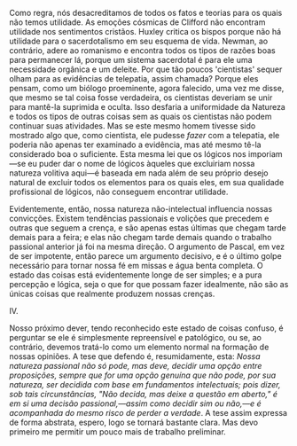 Como regra, nós desacreditamos de todos os fatos e teorias para os quais não temos utilidade. As emoções cósmicas de Clifford não encontram utilidade nos sentimentos cristãos. Huxley critica os bispos porque não há utilidade para o sacerdotalismo em seu esquema de vida. Newman, ao contrário, adere ao romanismo e encontra todos os tipos de razões boas para permanecer lá, porque um sistema sacerdotal é para ele uma necessidade orgânica e um deleite. Por que tão poucos 'cientistas' sequer olham para as evidências de telepatia, assim chamada? Porque eles pensam, como um biólogo proeminente, agora falecido, uma vez me disse, que mesmo se tal coisa fosse verdadeira, os cientistas deveriam se unir para mantê-la suprimida e oculta. Isso desfaria a uniformidade da Natureza e todos os tipos de outras coisas sem as quais os cientistas não podem continuar suas atividades. Mas se este mesmo homem tivesse sido mostrado algo que, como cientista, ele pudesse _fazer_ com a telepatia, ele poderia não apenas ter examinado a evidência, mas até mesmo tê-la considerado boa o suficiente. Esta mesma lei que os lógicos nos imporiam—se eu puder dar o nome de lógicos àqueles que excluiriam nossa natureza volitiva aqui—é baseada em nada além de seu próprio desejo natural de excluir todos os elementos para os quais eles, em sua qualidade profissional de lógicos, não conseguem encontrar utilidade.

Evidentemente, então, nossa natureza não-intelectual influencia nossas convicções. Existem tendências passionais e volições que precedem e outras que seguem a crença, e são apenas estas últimas que chegam tarde demais para a feira; e elas não chegam tarde demais quando o trabalho passional anterior já foi na mesma direção. O argumento de Pascal, em vez de ser impotente, então parece um argumento decisivo, e é o último golpe necessário para tornar nossa fé em missas e água benta completa. O estado das coisas está evidentemente longe de ser simples; e a pura percepção e lógica, seja o que for que possam fazer idealmente, não são as únicas coisas que realmente produzem nossas crenças.

IV.

Nosso próximo dever, tendo reconhecido este estado de coisas confuso, é perguntar se ele é simplesmente repreensível e patológico, ou se, ao contrário, devemos tratá-lo como um elemento normal na formação de nossas opiniões. A tese que defendo é, resumidamente, esta: _Nossa natureza passional não só pode, mas deve, decidir uma opção entre proposições, sempre que for uma opção genuína que não pode, por sua natureza, ser decidida com base em fundamentos intelectuais; pois dizer, sob tais circunstâncias, "Não decida, mas deixe a questão em aberto," é em si uma decisão passional,—assim como decidir sim ou não,—e é acompanhada do mesmo risco de perder a verdade_. A tese assim expressa de forma abstrata, espero, logo se tornará bastante clara. Mas devo primeiro me permitir um pouco mais de trabalho preliminar.